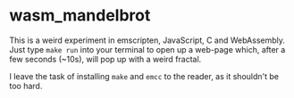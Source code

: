 # wasm_mandelbrot

This is a weird experiment in emscripten, JavaScript, C and WebAssembly.
Just type `make run` into your terminal to open up a web-page which, after a
few seconds (~10s), will pop up with a weird fractal.

I leave the task of installing `make` and `emcc` to the reader, as it shouldn't
be too hard.
